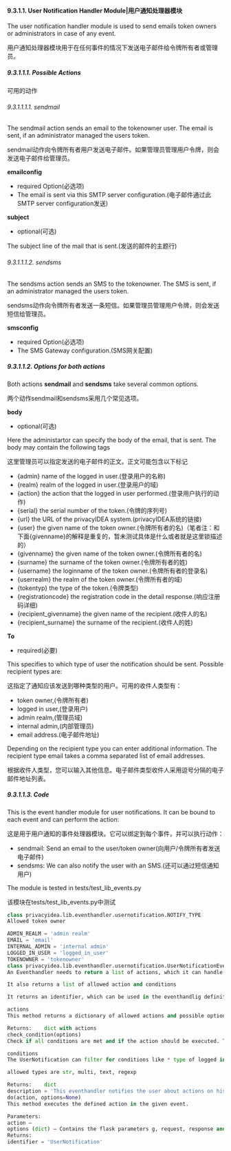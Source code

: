 #### 9.3.1.1. User Notification Handler Module|用户通知处理器模块

The user notification handler module is used to send emails token owners or administrators in case of any event.

用户通知处理器模块用于在任何事件的情况下发送电子邮件给令牌所有者或管理员。

##### 9.3.1.1.1. Possible Actions

可用的动作

###### 9.3.1.1.1.1. sendmail

The sendmail action sends an email to the tokenowner user. The email is sent, if an administrator managed the users token.

sendmail动作向令牌所有者用户发送电子邮件。如果管理员管理用户令牌，则会发送电子邮件给管理员。

**emailconfig**

* required Option(必选项)
* The email is sent via this SMTP server configuration.(电子邮件通过此SMTP server configuration发送)

**subject**

* optional(可选)

The subject line of the mail that is sent.(发送的邮件的主题行)

###### 9.3.1.1.1.2. sendsms

The sendsms action sends an SMS to the tokenowner. The SMS is sent, if an administrator managed the users token.

sendsms动作向令牌所有者发送一条短信。如果管理员管理用户令牌，则会发送短信给管理员。

**smsconfig**

* required Option(必选项)
* The SMS Gateway configuration.(SMS网关配置)

##### 9.3.1.1.2. Options for both actions

Both actions **sendmail** and **sendsms** take several common options.

两个动作sendmail和sendsms采用几个常见选项。

**body**

* optional(可选)

Here the administartor can specify the body of the email, that is sent. The body may contain the following tags

这里管理员可以指定发送的电子邮件的正文。正文可能包含以下标记

* {admin} name of the logged in user.(登录用户的名称)
* {realm} realm of the logged in user.(登录用户的域)
* {action} the action that the logged in user performed.(登录用户执行的动作)
* {serial} the serial number of the token.(令牌的序列号)
* {url} the URL of the privacyIDEA system.(privacyIDEA系统的链接)
* {user} the given name of the token owner.(令牌所有者的名)（笔者注：和下面{givenname}的解释是重复的，暂未测试具体是什么或者就是这里锁描述的）
* {givenname} the given name of the token owner.(令牌所有者的名)
* {surname} the surname of the token owner.(令牌所有者的姓)
* {username} the loginname of the token owner.(令牌所有者的登录名)
* {userrealm} the realm of the token owner.(令牌所有者的域)
* {tokentyp} the type of the token.(令牌类型)
* {registrationcode} the registration code in the detail response.(响应注册码详细)
* {recipient_givenname} the given name of the recipient.(收件人的名)
* {recipient_surname} the surname of the recipient.(收件人的姓)

**To**

* required(必要)

This specifies to which type of user the notification should be sent. Possible recipient types are:

这指定了通知应该发送到哪种类型的用户。可用的收件人类型有：

* token owner,(令牌所有者)
* logged in user,(登录用户)
* admin realm,(管理员域)
* internal admin,(内部管理员)
* email address.(电子邮件地址)

Depending on the recipient type you can enter additional information. The recipient type email takes a comma separated list of email addresses.

根据收件人类型，您可以输入其他信息。电子邮件类型收件人采用逗号分隔的电子邮件地址列表。

##### 9.3.1.1.3. Code

This is the event handler module for user notifications. It can be bound to each event and can perform the action:

这是用于用户通知的事件处理器模块。它可以绑定到每个事件，并可以执行动作：

* sendmail: Send an email to the user/token owner(向用户/令牌所有者发送电子邮件)
* sendsms: We can also notify the user with an SMS.(还可以通过短信通知用户)

The module is tested in tests/test_lib_events.py

该模块在tests/test_lib_events.py中测试

```python
class privacyidea.lib.eventhandler.usernotification.NOTIFY_TYPE
Allowed token owner

ADMIN_REALM = 'admin realm'
EMAIL = 'email'
INTERNAL_ADMIN = 'internal admin'
LOGGED_IN_USER = 'logged_in_user'
TOKENOWNER = 'tokenowner'
class privacyidea.lib.eventhandler.usernotification.UserNotificationEventHandler
An Eventhandler needs to return a list of actions, which it can handle.

It also returns a list of allowed action and conditions

It returns an identifier, which can be used in the eventhandlig definitions

actions
This method returns a dictionary of allowed actions and possible options in this handler module.

Returns:	dict with actions
check_condition(options)
Check if all conditions are met and if the action should be executed. The the conditions are met, we return “True” :return: True

conditions
The UserNotification can filter for conditions like * type of logged in user and * successful or failed value.success

allowed types are str, multi, text, regexp

Returns:	dict
description = 'This eventhandler notifies the user about actions on his tokens'
do(action, options=None)
This method executes the defined action in the given event.

Parameters:	
action –
options (dict) – Contains the flask parameters g, request, response and the handler_def configuration
Returns:	
identifier = 'UserNotification'
```